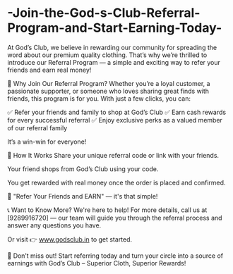 # -Join-the-God-s-Club-Referral-Program-and-Start-Earning-Today-

At God’s Club, we believe in rewarding our community for spreading the word about our premium quality clothing. That’s why we’re thrilled to introduce our Referral Program — a simple and exciting way to refer your friends and earn real money!

🌟 Why Join Our Referral Program?
Whether you’re a loyal customer, a passionate supporter, or someone who loves sharing great finds with friends, this program is for you. With just a few clicks, you can:

✅ Refer your friends and family to shop at God’s Club
✅ Earn cash rewards for every successful referral
✅ Enjoy exclusive perks as a valued member of our referral family

It’s a win-win for everyone!

👭 How It Works
Share your unique referral code or link with your friends.

Your friend shops from God’s Club using your code.

You get rewarded with real money once the order is placed and confirmed.

💬 "Refer Your Friends and EARN" — it's that simple!

📞 Want to Know More?
We're here to help! For more details, call us at [9289916720] — our team will guide you through the referral process and answer any questions you have.

Or visit 👉 www.godsclub.in to get started.

📢 Don’t miss out! Start referring today and turn your circle into a source of earnings with God’s Club – Superior Cloth, Superior Rewards!

